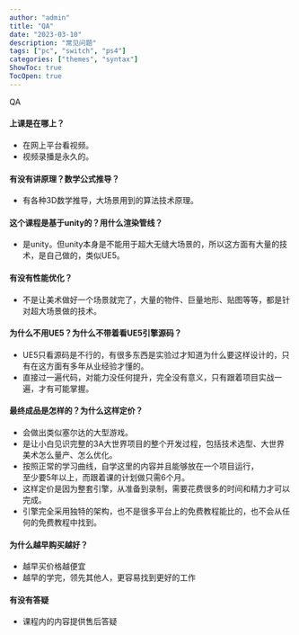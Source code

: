 ```yaml
---
author: "admin"
title: "QA"
date: "2023-03-10"
description: "常见问题"
tags: ["pc", "switch", "ps4"]
categories: ["themes", "syntax"]
ShowToc: true
TocOpen: true
---
```



<!--more--> 
QA




#### 上课是在哪上？
-   在网上平台看视频。
-   视频录播是永久的。

#### 有没有讲原理？数学公式推导？
-   有各种3D数学推导，大场景用到的算法技术原理。

#### 这个课程是基于unity的？用什么渲染管线？
-   是unity。但unity本身是不能用于超大无缝大场景的，所以这方面有大量的技术，是自己做的，类似UE5。

#### 有没有性能优化？
-   不是让美术做好一个场景就完了，大量的物件、巨量地形、贴图等等，都是针对超大场景做的技术。

#### 为什么不用UE5？为什么不带着看UE5引擎源码？
-   UE5只看源码是不行的，有很多东西是实验过才知道为什么要这样设计的，只有在这方面有多年从业经验才懂的。
-   直接过一遍代码，对能力没任何提升，完全没有意义，只有跟着项目实战一遍，才有可能掌握。

#### 最终成品是怎样的？为什么这样定价？
-   会做出类似塞尔达的大型游戏。
-   是让小白见识完整的3A大世界项目的整个开发过程，包括技术选型、大世界美术怎么量产、怎么优化。
-   按照正常的学习曲线，自学这里的内容并且能够放在一个项目运行，  
     至少要5年以上，而跟着课的计划做只需6个月。
-   这样定价是因为整套引擎，从准备到录制，需要花费很多的时间和精力才可以完成。
-   引擎完全采用独特的架构，也不是很多平台上的免费教程能比的，也不会从任何的免费教程中找到。

#### 为什么越早购买越好？
-	越早买价格越便宜
-	越早的学完，领先其他人，更容易找到更好的工作

#### 有没有答疑
-	课程内的内容提供售后答疑






